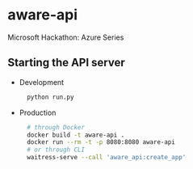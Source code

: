 # aware-api
Microsoft Hackathon: Azure Series

## Starting the API server
- Development
  ```bash
    python run.py
  ```
- Production
  ```bash
    # through Docker
    docker build -t aware-api .
    docker run --rm -t -p 8080:8080 aware-api
    # or through CLI
    waitress-serve --call 'aware_api:create_app'
  ```
